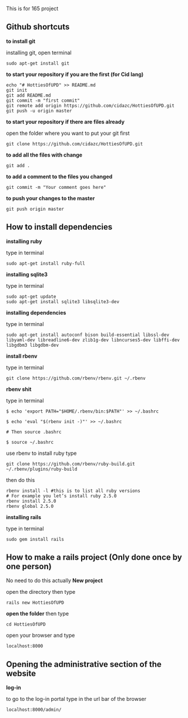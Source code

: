 This is for 165 project

## Github shortcuts

**to install git**

installing git, open terminal

```
sudo apt-get install git
```

**to start your repository if you are the first (for Cid lang)**

```
echo "# HottiesOfUPD" >> README.md
git init
git add README.md
git commit -m "first commit"
git remote add origin https://github.com/cidazc/HottiesOfUPD.git
git push -u origin master

```

**to start your repository if there are files already**

open the folder where you want to put your git first
```
git clone https://github.com/cidazc/HottiesOfUPD.git
```
**to add all the files with change**
```
git add .
```

**to add a comment to the files you changed**
```
git commit -m "Your comment goes here"
```

**to push your changes to the master**
```
git push origin master
```

## How to install dependencies

**installing ruby**

type in terminal
```
sudo apt-get install ruby-full
```

**installing sqlite3**

type in terminal
```
sudo apt-get update
sudo apt-get install sqlite3 libsqlite3-dev
```

**installing dependencies**

type in terminal
```
sudo apt-get install autoconf bison build-essential libssl-dev libyaml-dev libreadline6-dev zlib1g-dev libncurses5-dev libffi-dev libgdbm3 libgdbm-dev
```

**install rbenv**

type in terminal
```
git clone https://github.com/rbenv/rbenv.git ~/.rbenv
```
**rbenv shit**

type in terminal
```
$ echo 'export PATH="$HOME/.rbenv/bin:$PATH"' >> ~/.bashrc

$ echo 'eval "$(rbenv init -)"' >> ~/.bashrc

# Then source .bashrc

$ source ~/.bashrc
```

use rbenv to install ruby type
```
git clone https://github.com/rbenv/ruby-build.git ~/.rbenv/plugins/ruby-build
```
then do this
```
rbenv install -l #this is to list all ruby versions
# For example you let’s install ruby 2.5.0
rbenv install 2.5.0
rbenv global 2.5.0

```



**installing rails**

type in terminal
```
sudo gem install rails
```

## How to make a rails project (Only done once by one person)
No need to do this actually
**New project**

open the directory then type
```
rails new HottiesOfUPD
```

**open the folder**
then type

```
cd HottiesOfUPD
```
open your browser and type
```
localhost:8000
```

## Opening the administrative section of the website

**log-in**

to go to the log-in portal type in the url bar of the browser
```
localhost:8000/admin/
```
